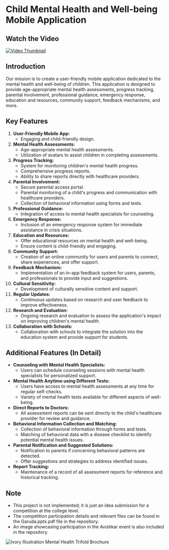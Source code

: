 # Child Mental Health and Well-being Mobile Application

## Watch the Video

[![Video Thumbnail](https://img.youtube.com/vi/5LPJkb_VE1M/0.jpg)](https://www.youtube.com/watch?v=5LPJkb_VE1M)

## Introduction
Our mission is to create a user-friendly mobile application dedicated to the mental health and well-being of children. This application is designed to provide age-appropriate mental health assessments, progress tracking, parental involvement, professional guidance, emergency response, education and resources, community support, feedback mechanisms, and more.

## Key Features
1. **User-Friendly Mobile App:**
   - Engaging and child-friendly design.
2. **Mental Health Assessments:**
   - Age-appropriate mental health assessments.
   - Utilization of avatars to assist children in completing assessments.
3. **Progress Tracking:**
   - System for monitoring children's mental health progress.
   - Comprehensive progress reports.
   - Ability to share reports directly with healthcare providers.
4. **Parental Involvement:**
   - Secure parental access portal.
   - Parental monitoring of a child's progress and communication with healthcare providers.
   - Collection of behavioral information using forms and tests.
5. **Professional Guidance:**
   - Integration of access to mental health specialists for counseling.
6. **Emergency Response:**
   - Inclusion of an emergency response system for immediate assistance in crisis situations.
7. **Education and Resources:**
   - Offer educational resources on mental health and well-being.
   - Ensure content is child-friendly and engaging.
8. **Community Support:**
   - Creation of an online community for users and parents to connect, share experiences, and offer support.
9. **Feedback Mechanism:**
   - Implementation of an in-app feedback system for users, parents, and professionals to provide input and suggestions.
10. **Cultural Sensitivity:**
    - Development of culturally sensitive content and support.
11. **Regular Updates:**
    - Continuous updates based on research and user feedback to improve effectiveness.
12. **Research and Evaluation:**
    - Ongoing research and evaluation to assess the application's impact on improving children's mental health.
13. **Collaboration with Schools:**
    - Collaboration with schools to integrate the solution into the education system and provide support for students.

## Additional Features (In Detail)
- **Counseling with Mental Health Specialists:**
  - Users can schedule counseling sessions with mental health specialists for personalized support.
- **Mental Health Anytime using Different Tests:**
  - Users have access to mental health assessments at any time for regular self-checks.
  - Variety of mental health tests available for different aspects of well-being.
- **Direct Reports to Doctors:**
  - All assessment reports can be sent directly to the child's healthcare provider for review and guidance.
- **Behavioral Information Collection and Matching:**
  - Collection of behavioral information through forms and tests.
  - Matching of behavioral data with a disease checklist to identify potential mental health issues.
- **Parental Notification and Suggested Solutions:**
  - Notification to parents if concerning behavioral patterns are detected.
  - Offer suggestions and strategies to address identified issues.
- **Report Tracking:**
  - Maintenance of a record of all assessment reports for reference and historical tracking.

## Note
- This project is not implemented; it is just an idea submission for a competition at the college level.
- The competition participation details and relevant files can be found in the Garuda.pptx.pdf file in the repository.
- An image showcasing participation in the Avishkar event is also included in the repository.

![Ivory Illustration Mental Health Trifold Brochure](https://github.com/yash9373/mentalhealth_prediction_research/assets/101787484/0db6853a-21b0-4739-bfc2-14117a663a4a)
